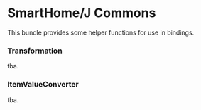 # SmartHome/J Commons

This bundle provides some helper functions for use in bindings.

### Transformation

tba.

### ItemValueConverter

tba.